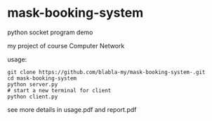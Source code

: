 # mask-booking-system

python socket program demo

my project of course Computer Network

usage:

```shell
git clone https://github.com/blabla-my/mask-booking-system-.git
cd mask-booking-system
python server.py
# start a new terminal for client
python client.py
```

see more details in usage.pdf and report.pdf

